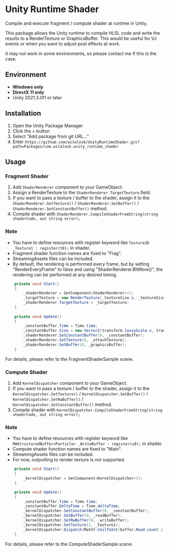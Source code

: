 # Unity Runtime Shader
Compile and execute fragment / compute shader at runtime in Unity.

[//]: # (![thumbnail]&#40;./ScreenShots/urs.png&#41;)

This package allows the Unity runtime to compile HLSL code and write the results to a RenderTexture or GraphicsBuffer.
This would be useful for VJ events or when you want to adjust post effects at work.

It may not work in some environments, so please contact me if this is the case.

## Environment
- **Windows only**
- **DirectX 11 only**
- Unity 2021.3.0f1 or later

## Installation
1. Open the Unity Package Manager
2. Click the + button
3. Select "Add package from git URL..."
4. Enter `https://github.com/witalosk/UnityRuntimeShader.git?path=Packages/com.witalosk.unity_runtime_shader`

## Usage
### Fragment Shader
1. Add `ShaderRenderer` component to your GameObject.
2. Assign a RenderTexture to the `ShaderRenderer.TargetTexture` field.
3. If you want to pass a texture / buffer to the shader, assign it to the `ShaderRenderer.SetTexture()` / `ShaderRenderer.SetBuffer()` / `ShaderRenderer.SetConstantBuffer()` method.
4. Compile shader with `ShaderRenderer.CompileShaderFromString(string shaderCode, out string error);`

### Note
- You have to define resources with register keyword like `Texture2D _Texture1 : register(t0);` in shader.
- Fragment shader function names are fixed to "Frag".
- StreamingAssets files can be included.
- By default, the rendering is performed every frame, but by setting "RenderEveryFrame" to false and using "ShaderRenderer.BlitNow()", the rendering can be performed at any desired timing.

```c#
    private void Start()
    {
        _shaderRenderer = GetComponent<ShaderRenderer>();
        _targetTexture = new RenderTexture(_textureSize.x, _textureSize.y, 0, RenderTextureFormat.Default);
        _shaderRenderer.TargetTexture = _targetTexture;
    }
    
    private void Update()
    {
        _constantBuffer.Time = Time.time;
        _constantBuffer.Size = new Vector2(transform.lossyScale.x, transform.lossyScale.y);
        _shaderRenderer.SetConstantBuffer(0, _constantBuffer);
        _shaderRenderer.SetTexture(0, _attachTexture);
        _shaderRenderer.SetBuffer(0, _graphicsBuffer);
    }
```

For details, please refer to the FragmentShaderSample scene.

### Compute Shader
1. Add `KernelDispatcher` component to your GameObject.
2. If you want to pass a texture / buffer to the shader, assign it to the `KernelDispatcher.SetTexture()` / `KernelDispatcher.SetBuffer()` / `KernelDispatcher.SetRwBuffer()` / `KernelDispatcher.SetConstantBuffer()` method.
3. Compile shader with `KernelDispatcher.CompileShaderFromString(string shaderCode, out string error);`

### Note
- You have to define resources with register keyword like `RWStructuredBuffer<Particle> _WriteBuffer : register(u0);` in shader.
- Compute shader function names are fixed to "Main".
- StreamingAssets files can be included.
- For now, outputting to render texture is not supported.

```c#
    private void Start()
    {
        _kernelDispatcher = GetComponent<KernelDispatcher>();
    }

    private void Update()
    {
        _constantBuffer.Time = Time.time;
        _constantBuffer.DeltaTime = Time.deltaTime;
        _kernelDispatcher.SetConstantBuffer(0, _constantBuffer);
        _kernelDispatcher.SetBuffer(0, _readBuffer);
        _kernelDispatcher.SetRwBuffer(0, _writeBuffer);
        _kernelDispatcher.SetTexture(1, _texture1);
        _kernelDispatcher.Dispatch(Mathf.CeilToInt(buffer.Read.count / 256f), 1, 1);
    }
```

For details, please refer to the ComputeShaderSample scene.
